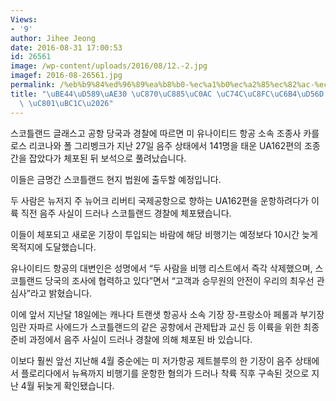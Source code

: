 ```yaml
---
Views:
- '9'
author: Jihee Jeong
date: 2016-08-31 17:00:53
id: 26561
image: /wp-content/uploads/2016/08/12.-2.jpg
imagef: 2016-08-26561.jpg
permalink: /%eb%b9%84%ed%96%89%ea%b8%b0-%ec%a1%b0%ec%a2%85%ec%82%ac-%ec%9d%8c%ec%a3%bc%ec%9a%b4%ed%95%ad-%ec%9e%87%eb%8b%a8-%ec%a0%81%eb%b0%9c/
title: "\uBE44\uD589\uAE30 \uC870\uC885\uC0AC \uC74C\uC8FC\uC6B4\uD56D \uC787\uB2E8\
  \ \uC801\uBC1C\u2026"
---
```


스코틀랜드 글래스고 공항 당국과 경찰에 따르면 미 유나이티드 항공 소속 조종사 카를로스 리코나와 폴 그리벵크가 지난 27일 음주 상태에서 141명을 태운 UA162편의 조종간을 잡았다가 체포된 뒤 보석으로 풀려났습니다.

이들은 금명간 스코틀랜드 현지 법원에 출두할 예정입니다.

두 사람은 뉴저지 주 뉴어크 리버티 국제공항으로 향하는 UA162편을 운항하려다가 이륙 직전 음주 사실이 드러나 스코틀랜드 경찰에 체포됐습니다.

이들이 체포되고 새로운 기장이 투입되는 바람에 해당 비행기는 예정보다 10시간 늦게 목적지에 도달했습니다.

유나이티드 항공의 대변인은 성명에서 &#8220;두 사람을 비행 리스트에서 즉각 삭제했으며, 스코틀랜드 당국의 조사에 협력하고 있다&#8221;면서 &#8220;고객과 승무원의 안전이 우리의 최우선 관심사&#8221;라고 밝혔습니다.

이에 앞서 지난달 18일에는 캐나다 트랜샛 항공사 소속 기장 장-프랑소아 페롤과 부기장 임란 자파르 사에드가 스코틀랜드의 같은 공항에서 관제탑과 교신 등 이륙을 위한 최종 준비 과정에서 음주 사실이 드러나 경찰에 의해 체포된 바 있습니다.

이보다 훨씬 앞선 지난해 4월 중순에는 미 저가항공 제트블루의 한 기장이 음주 상태에서 플로리다에서 뉴욕까지 비행기를 운항한 혐의가 드러나 착륙 직후 구속된 것으로 지난 4월 뒤늦게 확인됐습니다.